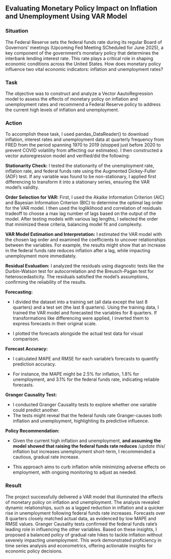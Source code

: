 ## Evaluating Monetary Policy Impact on Inflation and Unemployment Using VAR Model

### Situation

The Federal Reserve sets the federal funds rate during its regular Board of Governors’ meetings (Upcoming Fed Meeting SCheduled for June 2025), a key component of the government’s monetary policy that determines the interbank lending interest rate. This rate plays a critical role in shaping economic conditions across the United States. How does monetary policy influence two vital economic indicators: inflation and unemployment rates? 

### Task
The objective was to construct and analyze a Vector AautoRegression model to assess the effects of monetary policy on inflation and unemployment rates and recommend a Federal Reserve policy to address the current high levels of inflation and unemployment. 


### Action 
To accomplish these task, I used pandas_DataReader() to download inflation, interest rates and unemployment data at quarterly frequency from FRED from the period spanning 1970 to 2019 (stopped just before 2020 to prevent COVID volatility from affecting our estimates). I then constructed a vector autoregression model and verified/did the following:

**Stationarity Check:**
I tested the stationarity of the unemployment rate, inflation rate, and federal funds rate using the Augmented Dickey-Fuller (ADF) test.
If any variable was found to be non-stationary, I applied first differencing to transform it into a stationary series, ensuring the VAR model’s validity.


**Order Selection for VAR:**
First, I used the Akaike Information Criterion (AIC) and Bayesian Information Criterion (BIC) to determine the optimal lag order for the VAR model. I then used the logliklihood and correlation of residuals tradeoff to choose a max lag number of lags based on the output of the model. 
After testing models with various lag lengths, I selected the order that minimized these criteria, balancing model fit and complexity.

**VAR Model Estimation and Interpretation:**
I estimated the VAR model with the chosen lag order and examined the coefficients to uncover relationships between the variables.
For example, the results might show that an increase in the federal funds rate reduces inflation after a lag, while impacting unemployment more immediately.


**Residual Evaluation:**
I analyzed the residuals using diagnostic tests like the Durbin-Watson test for autocorrelation and the Breusch-Pagan test for heteroscedasticity.
The residuals satisfied the model’s assumptions, confirming the reliability of the results.

**Forecasting:**
- I divided the dataset into a training set (all data except the last 8 quarters) and a test set (the last 8 quarters).
Using the training data, I trained the VAR model and forecasted the variables for 8 quarters. If transformations like differencing were applied, I inverted them to express forecasts in their original scale.

- I plotted the forecasts alongside the actual test data for visual comparison.


**Forecast Accuracy:**
- I calculated MAPE and RMSE for each variable’s forecasts to quantify prediction accuracy.

- For instance, the MAPE might be 2.5% for inflation, 1.8% for unemployment, and 3.1% for the federal funds rate, indicating reliable forecasts.


**Granger Causality Test:**
- I conducted Granger Causality tests to explore whether one variable could predict another.
- The tests might reveal that the federal funds rate Granger-causes both inflation and unemployment, highlighting its predictive influence.


**Policy Recommendation:**
- Given the current high inflation and unemployment, **and assuming the model showed that raising the federal funds rate reduces** /*update this*/ inflation but increases unemployment short-term, I recommended a cautious, gradual rate increase.

- This approach aims to curb inflation while minimizing adverse effects on employment, with ongoing monitoring to adjust as needed.

### Result
The project successfully delivered a VAR model that illuminated the effects of monetary policy on inflation and unemployment. The analysis revealed dynamic relationships, such as a lagged reduction in inflation and a quicker rise in unemployment following federal funds rate increases. Forecasts over 8 quarters closely matched actual data, as evidenced by low MAPE and RMSE values. Granger Causality tests confirmed the federal funds rate’s leading role in influencing the other variables. Based on these insights, I proposed a balanced policy of gradual rate hikes to tackle inflation without severely impacting unemployment. This work demonstrated proficiency in time series analysis and econometrics, offering actionable insights for economic policy decisions.
